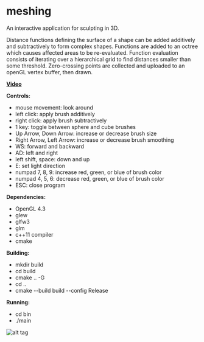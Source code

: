 # meshing
An interactive application for sculpting in 3D. 

Distance functions defining the surface of a shape can be added additively and subtractively to form complex shapes.
Functions are added to an octree which causes affected areas to be re-evaluated.
Function evaluation consists of iterating over a hierarchical grid to find distances smaller than some threshold.
Zero-crossing points are collected and uploaded to an openGL vertex buffer, then drawn.

__[Video](https://www.youtube.com/watch?v=L7l1_QjAOaE)__

__Controls:__
* mouse movement: look around
* left click: apply brush additively
* right click: apply brush subtractively
* 1 key: toggle between sphere and cube brushes
* Up Arrow, Down Arrow: increase or decrease brush size
* Right Arrow, Left Arrow: increase or decrease brush smoothing
* WS: forward and backward
* AD: left and right
* left shift, space: down and up
* E: set light direction
* numpad 7, 8, 9: increase red, green, or blue of brush color
* numpad 4, 5, 6: decrease red, green, or blue of brush color
* ESC: close program

__Dependencies:__
* OpenGL 4.3
* glew
* glfw3
* glm
* c++11 compiler
* cmake
  
__Building:__
* mkdir build
* cd build
* cmake .. -G <your platform>
* cd ..
* cmake --build build --config Release

__Running:__
* cd bin
* ./main <width> <height> 


![alt tag](http://i.imgur.com/fyDl3kW.png)

